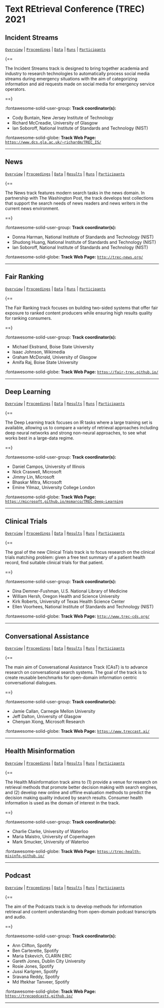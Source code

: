 # Text REtrieval Conference (TREC) 2021 

## Incident Streams

[`Overview`](./incident/overview.md) | [`Proceedings`](./incident/proceedings.md) | [`Data`](./incident/data.md) | [`Runs`](./incident/runs.md) | [`Participants`](./incident/participants.md)

{==

The Incident Streams track is designed to bring together academia and industry to research technologies to automatically process social media streams during emergency situations with the aim of categorizing information and aid requests made on social media for emergency service operators.

==}

:fontawesome-solid-user-group: **Track coordinator(s):**

- Cody Buntain, New Jersey Institute of Technology 
- Richard McCreadie, University of Glasgow 
- Ian Soboroff, National Institute of Standards and Technology (NIST) 


:fontawesome-solid-globe: **Track Web Page:** [`https://www.dcs.gla.ac.uk/~richardm/TREC_IS/`](https://www.dcs.gla.ac.uk/~richardm/TREC_IS/) 

---

## News

[`Overview`](./news/overview.md) | [`Proceedings`](./news/proceedings.md) | [`Data`](./news/data.md) | [`Results`](./news/results.md) | [`Runs`](./news/runs.md) | [`Participants`](./news/participants.md)

{==

The News track features modern search tasks in the news domain. In partnership with The Washington Post, the track develops test collections that support the search needs of news readers and news writers in the current news environment.

==}

:fontawesome-solid-user-group: **Track coordinator(s):**

- Donna Harman, National Institute of Standards and Technology (NIST) 
- Shudong Huang, National Institute of Standards and Technology (NIST) 
- Ian Soboroff, National Institute of Standards and Technology (NIST) 


:fontawesome-solid-globe: **Track Web Page:** [`http://trec-news.org/`](http://trec-news.org/) 

---

## Fair Ranking

[`Overview`](./fair/overview.md) | [`Proceedings`](./fair/proceedings.md) | [`Data`](./fair/data.md) | [`Runs`](./fair/runs.md) | [`Participants`](./fair/participants.md)

{==

The Fair Ranking track focuses on building two-sided systems that offer fair exposure to ranked content producers while ensuring high results quality for ranking consumers.

==}

:fontawesome-solid-user-group: **Track coordinator(s):**

- Michael Ekstrand, Boise State University 
- Isaac Johnson, Wikimedia 
- Graham McDonald, University of Glasgow 
- Amifa Raj, Boise State University 


:fontawesome-solid-globe: **Track Web Page:** [`https://fair-trec.github.io/`](https://fair-trec.github.io/) 

---

## Deep Learning

[`Overview`](./deep/overview.md) | [`Proceedings`](./deep/proceedings.md) | [`Data`](./deep/data.md) | [`Results`](./deep/results.md) | [`Runs`](./deep/runs.md) | [`Participants`](./deep/participants.md)

{==

The Deep Learning track focuses on IR tasks where a large training set is available, allowing us to compare a variety of retrieval approaches including deep neural networks and strong non-neural approaches, to see what works best in a large-data regime.

==}

:fontawesome-solid-user-group: **Track coordinator(s):**

- Daniel Campos, University of Illinois 
- Nick Craswell, Microsoft 
- Jimmy Lin, Microsoft 
- Bhaskar Mitra, Microsoft 
- Emine Yilmaz, University College London 


:fontawesome-solid-globe: **Track Web Page:** [`https://microsoft.github.io/msmarco/TREC-Deep-Learning`](https://microsoft.github.io/msmarco/TREC-Deep-Learning) 

---

## Clinical Trials

[`Overview`](./trials/overview.md) | [`Proceedings`](./trials/proceedings.md) | [`Data`](./trials/data.md) | [`Results`](./trials/results.md) | [`Runs`](./trials/runs.md) | [`Participants`](./trials/participants.md)

{==

The goal of the new Clinical Trials track is to focus research on the clinical trials matching problem: given a free text summary of a patient health record, find suitable clinical trials for that patient.

==}

:fontawesome-solid-user-group: **Track coordinator(s):**

- Dina Demner-Fushman, U.S. National Library of Medicine 
- William Hersh, Oregon Health and Science University 
- Kirk Roberts, University of Texas Health Science Center 
- Ellen Voorhees, National Institute of Standards and Technology (NIST) 


:fontawesome-solid-globe: **Track Web Page:** [`http://www.trec-cds.org/`](http://www.trec-cds.org/) 

---

## Conversational Assistance

[`Overview`](./cast/overview.md) | [`Proceedings`](./cast/proceedings.md) | [`Data`](./cast/data.md) | [`Results`](./cast/results.md) | [`Runs`](./cast/runs.md) | [`Participants`](./cast/participants.md)

{==

The main aim of Conversational Assistance Track (CAsT) is to advance research on conversational search systems. The goal of the track is to create reusable benchmarks for open-domain information centric conversational dialogues.

==}

:fontawesome-solid-user-group: **Track coordinator(s):**

- Jamie Callan, Carnegie Mellon University 
- Jeff Dalton, University of Glasgow 
- Chenyan Xiong, Microsoft Research 


:fontawesome-solid-globe: **Track Web Page:** [`https://www.treccast.ai/`](https://www.treccast.ai/) 

---

## Health Misinformation

[`Overview`](./misinfo/overview.md) | [`Proceedings`](./misinfo/proceedings.md) | [`Data`](./misinfo/data.md) | [`Results`](./misinfo/results.md) | [`Runs`](./misinfo/runs.md) | [`Participants`](./misinfo/participants.md)

{==

The Health Misinformation track aims to (1) provide a venue for research on retrieval methods that promote better decision making with search engines, and (2) develop new online and offline evaluation methods to predict the decision making quality induced by search results. Consumer health information is used as the domain of interest in the track.

==}

:fontawesome-solid-user-group: **Track coordinator(s):**

- Charlie Clarke, University of Waterloo 
- Maria Maistro, University of Copenhagen 
- Mark Smucker, University of Waterloo 


:fontawesome-solid-globe: **Track Web Page:** [`https://trec-health-misinfo.github.io/`](https://trec-health-misinfo.github.io/) 

---

## Podcast

[`Overview`](./podcast/overview.md) | [`Proceedings`](./podcast/proceedings.md) | [`Data`](./podcast/data.md) | [`Results`](./podcast/results.md) | [`Runs`](./podcast/runs.md) | [`Participants`](./podcast/participants.md)

{==

The aim of the Podcasts track is to develop methods for information retrieval and content understanding from open-domain podcast transcripts and audio.

==}

:fontawesome-solid-user-group: **Track coordinator(s):**

- Ann Clifton, Spotify 
- Ben Carterette, Spotify 
- Maria Eskevich, CLARIN ERIC 
- Gareth Jones, Dublin City University 
- Rosie Jones, Spotify 
- Jussi Karlgren, Spotify 
- Sravana Reddy, Spotify 
- Md Iftekhar Tanveer, Spotify 


:fontawesome-solid-globe: **Track Web Page:** [`https://trecpodcasts.github.io/`](https://trecpodcasts.github.io/) 

---

